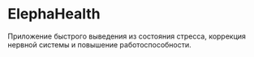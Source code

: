 # ElephaHealth
Приложение быстрого выведения из состояния стресса, коррекция нервной системы и повышение работоспособности.
